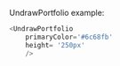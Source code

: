 UndrawPortfolio example:
```js 
<UndrawPortfolio
    primaryColor='#6c68fb'
    height= '250px'
    />
```